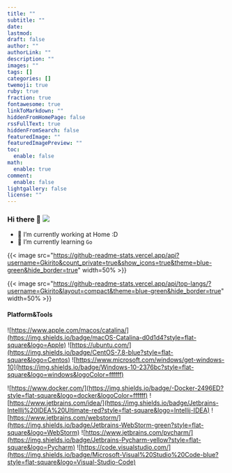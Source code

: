 ```yaml
---
title: ""
subtitle: ""
date: 
lastmod: 
draft: false
author: ""
authorLink: ""
description: ""
images: ""
tags: []
categories: []
twemoji: true
ruby: true
fraction: true
fontawesome: true
linkToMarkdown: ""
hiddenFromHomePage: false
rssFullText: true
hiddenFromSearch: false
featuredImage: ""
featuredImagePreview: ""
toc:
  enable: false
math:
  enable: true
comment:
  enable: false
lightgallery: false
license: ""
---
```

### Hi there 👋 ![](https://komarev.com/ghpvc/?username=Gkirito&style=flat-square&color=brightgreen)
- 🔭 I’m currently working at Home :D
- 🌱 I’m currently learning `Go`
<!--
**Gkirito/Gkirito** is a ✨ _special_ ✨ repository because its `README.md` (this file) appears on your GitHub profile.

Here are some ideas to get you started:

- 🔭 I’m currently working on ...
- 🌱 I’m currently learning ...
- 👯 I’m looking to collaborate on ...
- 🤔 I’m looking for help with ...
- 💬 Ask me about ...
- 📫 How to reach me: ...
- 😄 Pronouns: ...
- ⚡ Fun fact: ...
-->

{{< image src="https://github-readme-stats.vercel.app/api?username=Gkirito&count_private=true&show_icons=true&theme=blue-green&hide_border=true" width=50% >}}

{{< image src="https://github-readme-stats.vercel.app/api/top-langs/?username=Gkirito&layout=compact&theme=blue-green&hide_border=true" width=50% >}}


#### Platform&Tools

![https://www.apple.com/macos/catalina/](https://img.shields.io/badge/macOS-Catalina-d0d1d4?style=flat-square&logo=Apple)
![https://ubuntu.com/](https://img.shields.io/badge/CentOS-7.8-blue?style=flat-square&logo=Centos)
![https://www.microsoft.com/windows/get-windows-10](https://img.shields.io/badge/Windows-10-2376bc?style=flat-square&logo=windows&logoColor=ffffff)


![https://www.docker.com/](https://img.shields.io/badge/-Docker-2496ED?style=flat-square&logo=docker&logoColor=ffffff)
![https://www.jetbrains.com/idea/](https://img.shields.io/badge/Jetbrains-Intelllj%20IDEA%20Ultimate-red?style=flat-square&logo=Intellij-IDEA)
![https://www.jetbrains.com/webstorm/](https://img.shields.io/badge/Jetbrains-WebStorm-green?style=flat-square&logo=WebStorm)
![https://www.jetbrains.com/pycharm/](https://img.shields.io/badge/Jetbrains-Pycharm-yellow?style=flat-square&logo=Pycharm)
![https://code.visualstudio.com/](https://img.shields.io/badge/Microsoft-Visual%20Studio%20Code-blue?style=flat-square&logo=Visual-Studio-Code)
